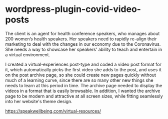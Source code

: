 # wordpress-plugin-covid-video-posts
The client is an agent for health conference speakers, who manages about 200 women’s health speakers. Her speakers need to rapidly re-align their marketing to deal with the changes in our economy due to the Coronavirus. She needs a way to showcase her speakers' ability to teach and entertain in a virtual environment.

I created a virtual-experiences post-type and coded a video post format for it, which automatically picks the first video she adds to the post, and uses it on the post archive page, so she could create new pages quickly without much of a learning curve, since there are so many other new things she needs to learn at this period in time. The archive page needed to display the videos in a format that is easily browsable. In addition, I wanted the archive page to be modern and attractive at all screen sizes, while fitting seamlessly into her website's theme design.

https://speakwellbeing.com/virtual-resources/

